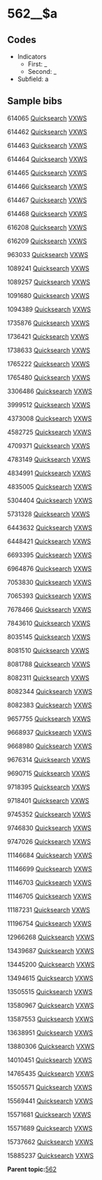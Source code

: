# 562\_\_$a

## Codes

-   Indicators
    -   First: \_
    -   Second: \_
-   Subfield: a

## Sample bibs

614065 [Quicksearch](https://search.library.yale.edu/catalog/614065) [VXWS](http://prodorbis.library.yale.edu:7014/vxws/GetHoldingsService?bibId=614065)

614462 [Quicksearch](https://search.library.yale.edu/catalog/614462) [VXWS](http://prodorbis.library.yale.edu:7014/vxws/GetHoldingsService?bibId=614462)

614463 [Quicksearch](https://search.library.yale.edu/catalog/614463) [VXWS](http://prodorbis.library.yale.edu:7014/vxws/GetHoldingsService?bibId=614463)

614464 [Quicksearch](https://search.library.yale.edu/catalog/614464) [VXWS](http://prodorbis.library.yale.edu:7014/vxws/GetHoldingsService?bibId=614464)

614465 [Quicksearch](https://search.library.yale.edu/catalog/614465) [VXWS](http://prodorbis.library.yale.edu:7014/vxws/GetHoldingsService?bibId=614465)

614466 [Quicksearch](https://search.library.yale.edu/catalog/614466) [VXWS](http://prodorbis.library.yale.edu:7014/vxws/GetHoldingsService?bibId=614466)

614467 [Quicksearch](https://search.library.yale.edu/catalog/614467) [VXWS](http://prodorbis.library.yale.edu:7014/vxws/GetHoldingsService?bibId=614467)

614468 [Quicksearch](https://search.library.yale.edu/catalog/614468) [VXWS](http://prodorbis.library.yale.edu:7014/vxws/GetHoldingsService?bibId=614468)

616208 [Quicksearch](https://search.library.yale.edu/catalog/616208) [VXWS](http://prodorbis.library.yale.edu:7014/vxws/GetHoldingsService?bibId=616208)

616209 [Quicksearch](https://search.library.yale.edu/catalog/616209) [VXWS](http://prodorbis.library.yale.edu:7014/vxws/GetHoldingsService?bibId=616209)

963033 [Quicksearch](https://search.library.yale.edu/catalog/963033) [VXWS](http://prodorbis.library.yale.edu:7014/vxws/GetHoldingsService?bibId=963033)

1089241 [Quicksearch](https://search.library.yale.edu/catalog/1089241) [VXWS](http://prodorbis.library.yale.edu:7014/vxws/GetHoldingsService?bibId=1089241)

1089257 [Quicksearch](https://search.library.yale.edu/catalog/1089257) [VXWS](http://prodorbis.library.yale.edu:7014/vxws/GetHoldingsService?bibId=1089257)

1091680 [Quicksearch](https://search.library.yale.edu/catalog/1091680) [VXWS](http://prodorbis.library.yale.edu:7014/vxws/GetHoldingsService?bibId=1091680)

1094389 [Quicksearch](https://search.library.yale.edu/catalog/1094389) [VXWS](http://prodorbis.library.yale.edu:7014/vxws/GetHoldingsService?bibId=1094389)

1735876 [Quicksearch](https://search.library.yale.edu/catalog/1735876) [VXWS](http://prodorbis.library.yale.edu:7014/vxws/GetHoldingsService?bibId=1735876)

1736421 [Quicksearch](https://search.library.yale.edu/catalog/1736421) [VXWS](http://prodorbis.library.yale.edu:7014/vxws/GetHoldingsService?bibId=1736421)

1738633 [Quicksearch](https://search.library.yale.edu/catalog/1738633) [VXWS](http://prodorbis.library.yale.edu:7014/vxws/GetHoldingsService?bibId=1738633)

1765222 [Quicksearch](https://search.library.yale.edu/catalog/1765222) [VXWS](http://prodorbis.library.yale.edu:7014/vxws/GetHoldingsService?bibId=1765222)

1765480 [Quicksearch](https://search.library.yale.edu/catalog/1765480) [VXWS](http://prodorbis.library.yale.edu:7014/vxws/GetHoldingsService?bibId=1765480)

3306486 [Quicksearch](https://search.library.yale.edu/catalog/3306486) [VXWS](http://prodorbis.library.yale.edu:7014/vxws/GetHoldingsService?bibId=3306486)

3999512 [Quicksearch](https://search.library.yale.edu/catalog/3999512) [VXWS](http://prodorbis.library.yale.edu:7014/vxws/GetHoldingsService?bibId=3999512)

4373008 [Quicksearch](https://search.library.yale.edu/catalog/4373008) [VXWS](http://prodorbis.library.yale.edu:7014/vxws/GetHoldingsService?bibId=4373008)

4582725 [Quicksearch](https://search.library.yale.edu/catalog/4582725) [VXWS](http://prodorbis.library.yale.edu:7014/vxws/GetHoldingsService?bibId=4582725)

4709371 [Quicksearch](https://search.library.yale.edu/catalog/4709371) [VXWS](http://prodorbis.library.yale.edu:7014/vxws/GetHoldingsService?bibId=4709371)

4783149 [Quicksearch](https://search.library.yale.edu/catalog/4783149) [VXWS](http://prodorbis.library.yale.edu:7014/vxws/GetHoldingsService?bibId=4783149)

4834991 [Quicksearch](https://search.library.yale.edu/catalog/4834991) [VXWS](http://prodorbis.library.yale.edu:7014/vxws/GetHoldingsService?bibId=4834991)

4835005 [Quicksearch](https://search.library.yale.edu/catalog/4835005) [VXWS](http://prodorbis.library.yale.edu:7014/vxws/GetHoldingsService?bibId=4835005)

5304404 [Quicksearch](https://search.library.yale.edu/catalog/5304404) [VXWS](http://prodorbis.library.yale.edu:7014/vxws/GetHoldingsService?bibId=5304404)

5731328 [Quicksearch](https://search.library.yale.edu/catalog/5731328) [VXWS](http://prodorbis.library.yale.edu:7014/vxws/GetHoldingsService?bibId=5731328)

6443632 [Quicksearch](https://search.library.yale.edu/catalog/6443632) [VXWS](http://prodorbis.library.yale.edu:7014/vxws/GetHoldingsService?bibId=6443632)

6448421 [Quicksearch](https://search.library.yale.edu/catalog/6448421) [VXWS](http://prodorbis.library.yale.edu:7014/vxws/GetHoldingsService?bibId=6448421)

6693395 [Quicksearch](https://search.library.yale.edu/catalog/6693395) [VXWS](http://prodorbis.library.yale.edu:7014/vxws/GetHoldingsService?bibId=6693395)

6964876 [Quicksearch](https://search.library.yale.edu/catalog/6964876) [VXWS](http://prodorbis.library.yale.edu:7014/vxws/GetHoldingsService?bibId=6964876)

7053830 [Quicksearch](https://search.library.yale.edu/catalog/7053830) [VXWS](http://prodorbis.library.yale.edu:7014/vxws/GetHoldingsService?bibId=7053830)

7065393 [Quicksearch](https://search.library.yale.edu/catalog/7065393) [VXWS](http://prodorbis.library.yale.edu:7014/vxws/GetHoldingsService?bibId=7065393)

7678466 [Quicksearch](https://search.library.yale.edu/catalog/7678466) [VXWS](http://prodorbis.library.yale.edu:7014/vxws/GetHoldingsService?bibId=7678466)

7843610 [Quicksearch](https://search.library.yale.edu/catalog/7843610) [VXWS](http://prodorbis.library.yale.edu:7014/vxws/GetHoldingsService?bibId=7843610)

8035145 [Quicksearch](https://search.library.yale.edu/catalog/8035145) [VXWS](http://prodorbis.library.yale.edu:7014/vxws/GetHoldingsService?bibId=8035145)

8081510 [Quicksearch](https://search.library.yale.edu/catalog/8081510) [VXWS](http://prodorbis.library.yale.edu:7014/vxws/GetHoldingsService?bibId=8081510)

8081788 [Quicksearch](https://search.library.yale.edu/catalog/8081788) [VXWS](http://prodorbis.library.yale.edu:7014/vxws/GetHoldingsService?bibId=8081788)

8082311 [Quicksearch](https://search.library.yale.edu/catalog/8082311) [VXWS](http://prodorbis.library.yale.edu:7014/vxws/GetHoldingsService?bibId=8082311)

8082344 [Quicksearch](https://search.library.yale.edu/catalog/8082344) [VXWS](http://prodorbis.library.yale.edu:7014/vxws/GetHoldingsService?bibId=8082344)

8082383 [Quicksearch](https://search.library.yale.edu/catalog/8082383) [VXWS](http://prodorbis.library.yale.edu:7014/vxws/GetHoldingsService?bibId=8082383)

9657755 [Quicksearch](https://search.library.yale.edu/catalog/9657755) [VXWS](http://prodorbis.library.yale.edu:7014/vxws/GetHoldingsService?bibId=9657755)

9668937 [Quicksearch](https://search.library.yale.edu/catalog/9668937) [VXWS](http://prodorbis.library.yale.edu:7014/vxws/GetHoldingsService?bibId=9668937)

9668980 [Quicksearch](https://search.library.yale.edu/catalog/9668980) [VXWS](http://prodorbis.library.yale.edu:7014/vxws/GetHoldingsService?bibId=9668980)

9676314 [Quicksearch](https://search.library.yale.edu/catalog/9676314) [VXWS](http://prodorbis.library.yale.edu:7014/vxws/GetHoldingsService?bibId=9676314)

9690715 [Quicksearch](https://search.library.yale.edu/catalog/9690715) [VXWS](http://prodorbis.library.yale.edu:7014/vxws/GetHoldingsService?bibId=9690715)

9718395 [Quicksearch](https://search.library.yale.edu/catalog/9718395) [VXWS](http://prodorbis.library.yale.edu:7014/vxws/GetHoldingsService?bibId=9718395)

9718401 [Quicksearch](https://search.library.yale.edu/catalog/9718401) [VXWS](http://prodorbis.library.yale.edu:7014/vxws/GetHoldingsService?bibId=9718401)

9745352 [Quicksearch](https://search.library.yale.edu/catalog/9745352) [VXWS](http://prodorbis.library.yale.edu:7014/vxws/GetHoldingsService?bibId=9745352)

9746830 [Quicksearch](https://search.library.yale.edu/catalog/9746830) [VXWS](http://prodorbis.library.yale.edu:7014/vxws/GetHoldingsService?bibId=9746830)

9747026 [Quicksearch](https://search.library.yale.edu/catalog/9747026) [VXWS](http://prodorbis.library.yale.edu:7014/vxws/GetHoldingsService?bibId=9747026)

11146684 [Quicksearch](https://search.library.yale.edu/catalog/11146684) [VXWS](http://prodorbis.library.yale.edu:7014/vxws/GetHoldingsService?bibId=11146684)

11146699 [Quicksearch](https://search.library.yale.edu/catalog/11146699) [VXWS](http://prodorbis.library.yale.edu:7014/vxws/GetHoldingsService?bibId=11146699)

11146703 [Quicksearch](https://search.library.yale.edu/catalog/11146703) [VXWS](http://prodorbis.library.yale.edu:7014/vxws/GetHoldingsService?bibId=11146703)

11146705 [Quicksearch](https://search.library.yale.edu/catalog/11146705) [VXWS](http://prodorbis.library.yale.edu:7014/vxws/GetHoldingsService?bibId=11146705)

11187231 [Quicksearch](https://search.library.yale.edu/catalog/11187231) [VXWS](http://prodorbis.library.yale.edu:7014/vxws/GetHoldingsService?bibId=11187231)

11196754 [Quicksearch](https://search.library.yale.edu/catalog/11196754) [VXWS](http://prodorbis.library.yale.edu:7014/vxws/GetHoldingsService?bibId=11196754)

12966268 [Quicksearch](https://search.library.yale.edu/catalog/12966268) [VXWS](http://prodorbis.library.yale.edu:7014/vxws/GetHoldingsService?bibId=12966268)

13439687 [Quicksearch](https://search.library.yale.edu/catalog/13439687) [VXWS](http://prodorbis.library.yale.edu:7014/vxws/GetHoldingsService?bibId=13439687)

13445200 [Quicksearch](https://search.library.yale.edu/catalog/13445200) [VXWS](http://prodorbis.library.yale.edu:7014/vxws/GetHoldingsService?bibId=13445200)

13494615 [Quicksearch](https://search.library.yale.edu/catalog/13494615) [VXWS](http://prodorbis.library.yale.edu:7014/vxws/GetHoldingsService?bibId=13494615)

13505515 [Quicksearch](https://search.library.yale.edu/catalog/13505515) [VXWS](http://prodorbis.library.yale.edu:7014/vxws/GetHoldingsService?bibId=13505515)

13580967 [Quicksearch](https://search.library.yale.edu/catalog/13580967) [VXWS](http://prodorbis.library.yale.edu:7014/vxws/GetHoldingsService?bibId=13580967)

13587553 [Quicksearch](https://search.library.yale.edu/catalog/13587553) [VXWS](http://prodorbis.library.yale.edu:7014/vxws/GetHoldingsService?bibId=13587553)

13638951 [Quicksearch](https://search.library.yale.edu/catalog/13638951) [VXWS](http://prodorbis.library.yale.edu:7014/vxws/GetHoldingsService?bibId=13638951)

13880306 [Quicksearch](https://search.library.yale.edu/catalog/13880306) [VXWS](http://prodorbis.library.yale.edu:7014/vxws/GetHoldingsService?bibId=13880306)

14010451 [Quicksearch](https://search.library.yale.edu/catalog/14010451) [VXWS](http://prodorbis.library.yale.edu:7014/vxws/GetHoldingsService?bibId=14010451)

14765435 [Quicksearch](https://search.library.yale.edu/catalog/14765435) [VXWS](http://prodorbis.library.yale.edu:7014/vxws/GetHoldingsService?bibId=14765435)

15505571 [Quicksearch](https://search.library.yale.edu/catalog/15505571) [VXWS](http://prodorbis.library.yale.edu:7014/vxws/GetHoldingsService?bibId=15505571)

15569441 [Quicksearch](https://search.library.yale.edu/catalog/15569441) [VXWS](http://prodorbis.library.yale.edu:7014/vxws/GetHoldingsService?bibId=15569441)

15571681 [Quicksearch](https://search.library.yale.edu/catalog/15571681) [VXWS](http://prodorbis.library.yale.edu:7014/vxws/GetHoldingsService?bibId=15571681)

15571689 [Quicksearch](https://search.library.yale.edu/catalog/15571689) [VXWS](http://prodorbis.library.yale.edu:7014/vxws/GetHoldingsService?bibId=15571689)

15737662 [Quicksearch](https://search.library.yale.edu/catalog/15737662) [VXWS](http://prodorbis.library.yale.edu:7014/vxws/GetHoldingsService?bibId=15737662)

15885237 [Quicksearch](https://search.library.yale.edu/catalog/15885237) [VXWS](http://prodorbis.library.yale.edu:7014/vxws/GetHoldingsService?bibId=15885237)

**Parent topic:**[562](../../tags/562/562.md)

